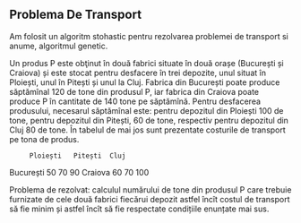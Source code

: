 ## Problema De Transport

Am folosit un algoritm stohastic pentru rezolvarea problemei de transport si anume, algoritmul genetic.

Un produs P este obţinut în două fabrici situate în două orașe (București și Craiova) și este stocat pentru desfacere în trei depozite, unul situat în Ploiești, unul în Pitești și unul la Cluj. Fabrica din București poate produce săptămînal 120 de tone din produsul P, iar fabrica din Craiova poate produce P în cantitate de 140 tone pe săptămînă. Pentru desfacerea produsului, necesarul săptămînal este: pentru depozitul din Ploiești 100 de tone, pentru depozitul din Pitești, 60 de tone, respectiv pentru depozitul din Cluj 80 de tone. În tabelul de mai jos sunt prezentate costurile de transport pe tona de produs.

	     Ploiești	Pitești	 Cluj
București	50	70	 90
Craiova	        60	70	 100

Problema de rezolvat: calculul numărului de tone din produsul P care trebuie furnizate de cele două fabrici fiecărui depozit astfel încît costul de transport să fie minim și astfel încît să fie respectate condițiile enunțate mai sus.
